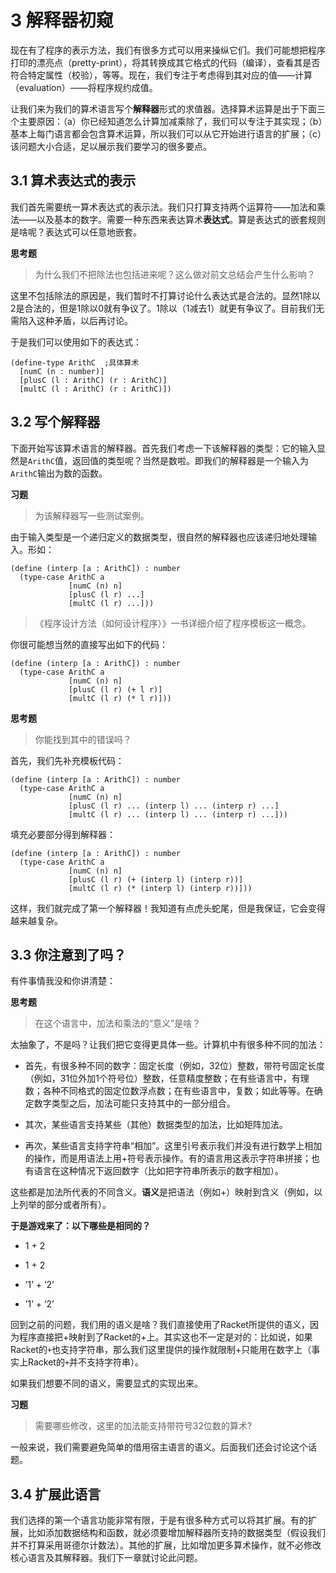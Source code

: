 # 3 解释器初窥

现在有了程序的表示方法，我们有很多方式可以用来操纵它们。我们可能想把程序打印的漂亮点（pretty-print），将其转换成其它格式的代码（编译），查看其是否符合特定属性（校验），等等。现在，我们专注于考虑得到其对应的值——计算（evaluation）——将程序规约成值。

让我们来为我们的算术语言写个**解释器**形式的求值器。选择算术运算是出于下面三个主要原因：（a）你已经知道怎么计算加减乘除了，我们可以专注于其实现；（b）基本上每门语言都会包含算术运算，所以我们可以从它开始进行语言的扩展；（c）该问题大小合适，足以展示我们要学习的很多要点。

## 3.1 算术表达式的表示

我们首先需要统一算术表达式的表示法。我们只打算支持两个运算符——加法和乘法——以及基本的数字。需要一种东西来表达算术**表达式**。算是表达式的嵌套规则是啥呢？表达式可以任意地嵌套。

__思考题__

> 为什么我们不把除法也包括进来呢？这么做对前文总结会产生什么影响？

这里不包括除法的原因是，我们暂时不打算讨论什么表达式是合法的。显然1除以2是合法的，但是1除以0就有争议了。1除以（1减去1）就更有争议了。目前我们无需陷入这种矛盾，以后再讨论。

于是我们可以使用如下的表达式：

```racket
(define-type ArithC  ;具体算术
  [numC (n : number)]
  [plusC (l : ArithC) (r : ArithC)]
  [multC (l : ArithC) (r : ArithC)])
```

## 3.2 写个解释器

下面开始写该算术语言的解释器。首先我们考虑一下该解释器的类型：它的输入显然是`ArithC`值，返回值的类型呢？当然是数啦。即我们的解释器是一个输入为`ArithC`输出为数的函数。

__习题__

> 为该解释器写一些测试案例。

由于输入类型是一个递归定义的数据类型，很自然的解释器也应该递归地处理输入。形如：

```racket
(define (interp [a : ArithC]) : number
  (type-case ArithC a
             [numC (n) n]
             [plusC (l r) ...]
             [multC (l r) ...]))
```

> 《程序设计方法（如何设计程序）》一书详细介绍了程序模板这一概念。

你很可能想当然的直接写出如下的代码：

```racket
(define (interp [a : ArithC]) : number
  (type-case ArithC a
             [numC (n) n]
             [plusC (l r) (+ l r)]
             [multC (l r) (* l r)]))
```

__思考题__

> 你能找到其中的错误吗？

首先，我们先补充模板代码：

```racket
(define (interp [a : ArithC]) : number
  (type-case ArithC a
             [numC (n) n]
             [plusC (l r) ... (interp l) ... (interp r) ...]
             [multC (l r) ... (interp l) ... (interp r) ...]))
```

填充必要部分得到解释器：

```racket
(define (interp [a : ArithC]) : number
  (type-case ArithC a
             [numC (n) n]
             [plusC (l r) (+ (interp l) (interp r))]
             [multC (l r) (* (interp l) (interp r))]))
```

这样，我们就完成了第一个解释器！我知道有点虎头蛇尾，但是我保证，它会变得越来越复杂。

## 3.3 你注意到了吗？

有件事情我没和你讲清楚：

__思考题__

> 在这个语言中，加法和乘法的“意义”是啥？

太抽象了，不是吗？让我们把它变得更具体一些。计算机中有很多种不同的加法：

+ 首先，有很多种不同的数字：固定长度（例如，32位）整数，带符号固定长度（例如，31位外加1个符号位）整数，任意精度整数；在有些语言中，有理数；各种不同格式的固定位数浮点数；在有些语言中，复数；如此等等。在确定数字类型之后，加法可能只支持其中的一部分组合。

+ 其次，某些语言支持某些（其他）数据类型的加法，比如矩阵加法。

+ 再次，某些语言支持字符串“相加”。这里引号表示我们并没有进行数学上相加的操作，而是用语法上用+符号表示操作。有的语言用这表示字符串拼接；也有语言在这种情况下返回数字（比如把字符串所表示的数字相加）。

这些都是加法所代表的不同含义。**语义**是把语法（例如+）映射到含义（例如，以上列举的部分或者所有）。

__于是游戏来了：以下哪些是相同的？__

+ 1 + 2

+ 1 + 2

+ ’1’ + ’2’

+ ’1’ + ’2’

回到之前的问题，我们用的语义是啥？我们直接使用了Racket所提供的语义，因为程序直接把+映射到了Racket的+上。其实这也不一定是对的：比如说，如果Racket的`+`也支持字符串，那么我们这里提供的操作就限制+只能用在数字上（事实上Racket的`+`并不支持字符串）。

如果我们想要不同的语义，需要显式的实现出来。

__习题__

> 需要哪些修改，这里的加法能支持带符号32位数的算术?

一般来说，我们需要避免简单的借用宿主语言的语义。后面我们还会讨论这个话题。

## 3.4 扩展此语言

我们选择的第一个语言功能非常有限，于是有很多种方式可以将其扩展。有的扩展，比如添加数据结构和函数，就必须要增加解释器所支持的数据类型（假设我们并不打算采用哥德尔计数法）。其他的扩展，比如增加更多算术操作，就不必修改核心语言及其解释器。我们下一章就讨论此问题。
